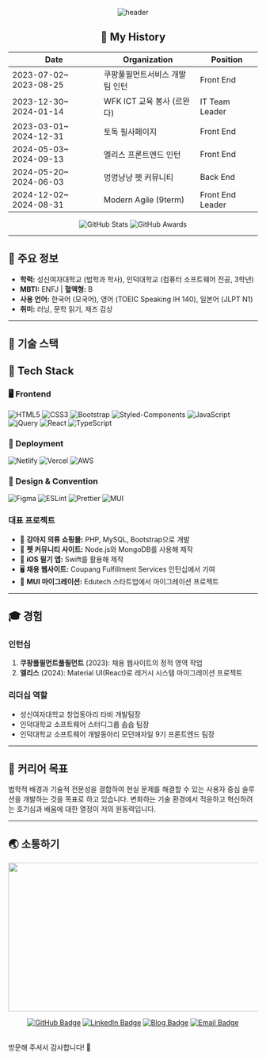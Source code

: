 <div align="center">

![header](https://capsule-render.vercel.app/api?type=waving&color=auto&height=200&section=header&text=YiHimin&fontSize=50&animation=fadeIn&fontAlignY=38&desc=The%20Frontend%20Engineer&descAlignY=51&descAlign=62)

</div>

<div align="center">

## 📖 My History

| Date                  | Organization                 | Position      |
|-----------------------|------------------------------|---------------|
| 2023-07-02~ 2023-08-25| 쿠팡풀필먼트서비스 개발팀 인턴       | Front End     |
| 2023-12-30~ 2024-01-14| WFK ICT 교육 봉사 (르완다)       | IT Team Leader|
| 2023-03-01~ 2024-12-31| 토독 필사페이지                  | Front End     |
| 2024-05-03~ 2024-09-13| 엘리스 프론트엔드 인턴             | Front End     |
| 2024-05-20~ 2024-06-03| 멍멍냥냥 펫 커뮤니티               | Back End     |
| 2024-12-02~ 2024-08-31| Modern Agile (9term)          | Front End Leader   |


![GitHub Stats](https://github-readme-stats.vercel.app/api?username=yihimin&show_icons=true&theme=synthwave)
![GitHub Awards](https://github-profile-trophy.vercel.app/?username=yihimin&theme=dracula&margin-w=15&no-frame=true)


</div>

---

## 🌟 주요 정보

- **학력:** 성신여자대학교 (법학과 학사), 인덕대학교 (컴퓨터 소프트웨어 전공, 3학년)
- **MBTI:** ENFJ | **혈액형:** B
- **사용 언어:** 한국어 (모국어), 영어 (TOEIC Speaking IH 140), 일본어 (JLPT N1)
- **취미:** 러닝, 문학 읽기, 재즈 감상

---

## 🔨 기술 스택

## 📌 Tech Stack

### 🖥️ Frontend  
![HTML5](https://img.shields.io/badge/-HTML5-E34F26?style=flat&logo=html5&logoColor=white)
![CSS3](https://img.shields.io/badge/-CSS3-1572B6?style=flat&logo=css3&logoColor=white)
![Bootstrap](https://img.shields.io/badge/-Bootstrap-563D7C?style=flat&logo=bootstrap&logoColor=white)
![Styled-Components](https://img.shields.io/badge/-Styled--Components-DB7093?style=flat&logo=styled-components&logoColor=white)
![JavaScript](https://img.shields.io/badge/-JavaScript-F7DF1E?style=flat&logo=javascript&logoColor=black)
![jQuery](https://img.shields.io/badge/-jQuery-0769AD?style=flat&logo=jquery&logoColor=white)
![React](https://img.shields.io/badge/-React-61DAFB?style=flat&logo=react&logoColor=black)
![TypeScript](https://img.shields.io/badge/-TypeScript-3178C6?style=flat&logo=typescript&logoColor=white)

### 🚀 Deployment  
![Netlify](https://img.shields.io/badge/-Netlify-00C7B7?style=flat&logo=netlify&logoColor=white)
![Vercel](https://img.shields.io/badge/-Vercel-000000?style=flat&logo=vercel&logoColor=white)
![AWS](https://img.shields.io/badge/-AWS-FF9900?style=flat&logo=amazon-aws&logoColor=white)

### 🎨 Design & Convention  
![Figma](https://img.shields.io/badge/-Figma-F24E1E?style=flat&logo=figma&logoColor=white)
![ESLint](https://img.shields.io/badge/-ESLint-4B32C3?style=flat&logo=eslint&logoColor=white)
![Prettier](https://img.shields.io/badge/-Prettier-F7B93E?style=flat&logo=prettier&logoColor=black)
![MUI](https://img.shields.io/badge/-MUI-007FFF?style=flat&logo=mui&logoColor=white)

</div>

### 대표 프로젝트
- 🛒 **강아지 의류 쇼핑몰:** PHP, MySQL, Bootstrap으로 개발
- 🐾 **펫 커뮤니티 사이트:** Node.js와 MongoDB를 사용해 제작
- 📱 **iOS 필기 앱:** Swift를 활용해 제작
- 🖥️ **채용 웹사이트:** Coupang Fulfillment Services 인턴십에서 기여
- 🚀 **MUI 마이그레이션:** Edutech 스타트업에서 마이그레이션 프로젝트

---

## 🎓 경험

### 인턴십
1. **쿠팡풀필먼트풀필먼트** (2023): 채용 웹사이트의 정적 영역 작업
2. **엘리스** (2024): Material UI(React)로 레거시 시스템 마이그레이션 프로젝트

### 리더십 역할
- 성신여자대학교 창업동아리 타비 개발팀장
- 인덕대학교 소프트웨어 스터디그룹 솝솝 팀장
- 인덕대학교 소프트웨어 개발동아리 모던애자일 9기 프론트엔드 팀장

---

## 🎯 커리어 목표

법학적 배경과 기술적 전문성을 결합하여 현실 문제를 해결할 수 있는 사용자 중심 솔루션을 개발하는 것을 목표로 하고 있습니다. 변화하는 기술 환경에서 적응하고 혁신하려는 호기심과 배움에 대한 열정이 저의 원동력입니다.

---

## 🌏 소통하기
<div align="center">
<a href="https://github.com/devxb/gitanimals">
<img
  src="https://render.gitanimals.org/farms/yihimin"
  width="600"
  height="300"
/>
</a>


[![GitHub Badge](https://img.shields.io/badge/GitHub-181717?style=flat-square&logo=github&logoColor=white)](https://github.com/yihimin)
[![LinkedIn Badge](https://img.shields.io/badge/LinkedIn-0A66C2?style=flat-square&logo=linkedin&logoColor=white)](https://linkedin.com/in/희민-이-984366238/)
[![Blog Badge](https://img.shields.io/badge/Blog-DD0B78?style=flat-square&logo=notion&logoColor=white)](https://medium.com/@yihimin01)
[![Email Badge](https://img.shields.io/badge/Email-EA4335?style=flat-square&logo=gmail&logoColor=white)](mailto:yihimin@gmail.com)
</div>

<br>
방문해 주셔서 감사합니다! 🚀
